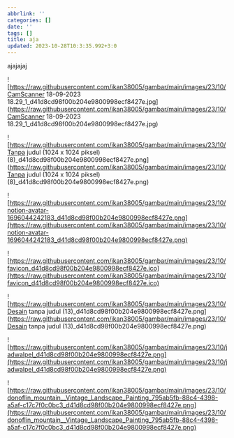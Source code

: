 ```yaml
---
abbrlink: ''
categories: []
date: ''
tags: []
title: aja
updated: 2023-10-28T10:3:35.992+3:0
---
```

ajajajaj

![https://raw.githubusercontent.com/ikan38005/gambar/main/images/23/10/CamScanner 18-09-2023 18.29_1_d41d8cd98f00b204e9800998ecf8427e.jpg](https://raw.githubusercontent.com/ikan38005/gambar/main/images/23/10/CamScanner 18-09-2023 18.29_1_d41d8cd98f00b204e9800998ecf8427e.jpg)

![https://raw.githubusercontent.com/ikan38005/gambar/main/images/23/10/Tanpa judul (1024 x 1024 piksel) (8)_d41d8cd98f00b204e9800998ecf8427e.png](https://raw.githubusercontent.com/ikan38005/gambar/main/images/23/10/Tanpa judul (1024 x 1024 piksel) (8)_d41d8cd98f00b204e9800998ecf8427e.png)

![https://raw.githubusercontent.com/ikan38005/gambar/main/images/23/10/notion-avatar-1696044242183_d41d8cd98f00b204e9800998ecf8427e.png](https://raw.githubusercontent.com/ikan38005/gambar/main/images/23/10/notion-avatar-1696044242183_d41d8cd98f00b204e9800998ecf8427e.png)


![https://raw.githubusercontent.com/ikan38005/gambar/main/images/23/10/favicon_d41d8cd98f00b204e9800998ecf8427e.ico](https://raw.githubusercontent.com/ikan38005/gambar/main/images/23/10/favicon_d41d8cd98f00b204e9800998ecf8427e.ico)


![https://raw.githubusercontent.com/ikan38005/gambar/main/images/23/10/Desain tanpa judul (13)_d41d8cd98f00b204e9800998ecf8427e.png](https://raw.githubusercontent.com/ikan38005/gambar/main/images/23/10/Desain tanpa judul (13)_d41d8cd98f00b204e9800998ecf8427e.png)



![https://raw.githubusercontent.com/ikan38005/gambar/main/images/23/10/jadwalpel_d41d8cd98f00b204e9800998ecf8427e.png](https://raw.githubusercontent.com/ikan38005/gambar/main/images/23/10/jadwalpel_d41d8cd98f00b204e9800998ecf8427e.png)

![https://raw.githubusercontent.com/ikan38005/gambar/main/images/23/10/donoflin_mountain__Vintage_Landscape_Painting_795ab5fb-88c4-4398-a5af-c17c7f0c0bc3_d41d8cd98f00b204e9800998ecf8427e.png](https://raw.githubusercontent.com/ikan38005/gambar/main/images/23/10/donoflin_mountain__Vintage_Landscape_Painting_795ab5fb-88c4-4398-a5af-c17c7f0c0bc3_d41d8cd98f00b204e9800998ecf8427e.png)
